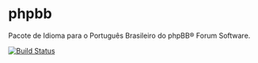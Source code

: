 # phpbb
 Pacote de Idioma para o Português Brasileiro do phpBB® Forum Software.

[![Build Status](https://travis-ci.org/suportephpbb/phpbb.svg?branch=master)](https://travis-ci.org/suportephpbb/phpbb)
